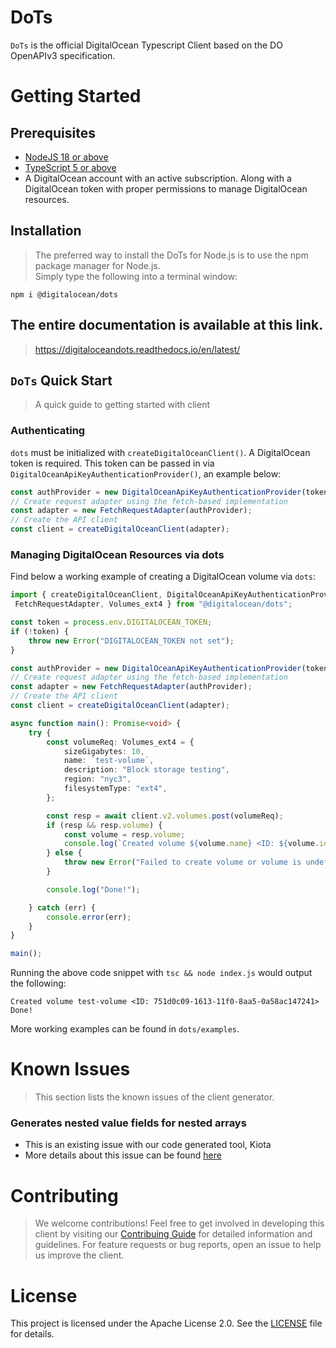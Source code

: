 # DoTs
`DoTs` is the official DigitalOcean Typescript Client based on the DO OpenAPIv3 specification. 

# Getting Started
## Prerequisites 
- [NodeJS 18 or above](https://nodejs.org/en/)
- [TypeScript 5 or above](https://www.typescriptlang.org/)
- A DigitalOcean account with an active subscription. Along with a DigitalOcean token with proper permissions to manage DigitalOcean resources.

## Installation

> The preferred way to install the DoTs for Node.js is to use the npm package manager for Node.js. \
> Simply type the following into a terminal window:
```shell
npm i @digitalocean/dots
```
## **The entire documentation is available at this link.**

> https://digitaloceandots.readthedocs.io/en/latest/

## `DoTs` **Quick Start**
> A quick guide to getting started with client
### Authenticating 
`dots` must be initialized with `createDigitalOceanClient()`. A DigitalOcean token is required. This token can be passed in via `DigitalOceanApiKeyAuthenticationProvider()`, an example below:
```typescript
const authProvider = new DigitalOceanApiKeyAuthenticationProvider(token!);
// Create request adapter using the fetch-based implementation
const adapter = new FetchRequestAdapter(authProvider);
// Create the API client
const client = createDigitalOceanClient(adapter);
```

### Managing DigitalOcean Resources via dots
Find below a working example of creating a DigitalOcean volume via `dots`:
```typescript
import { createDigitalOceanClient, DigitalOceanApiKeyAuthenticationProvider,
 FetchRequestAdapter, Volumes_ext4 } from "@digitalocean/dots";

const token = process.env.DIGITALOCEAN_TOKEN;
if (!token) {
    throw new Error("DIGITALOCEAN_TOKEN not set");
}

const authProvider = new DigitalOceanApiKeyAuthenticationProvider(token!);
// Create request adapter using the fetch-based implementation
const adapter = new FetchRequestAdapter(authProvider);
// Create the API client
const client = createDigitalOceanClient(adapter);

async function main(): Promise<void> {
    try {
        const volumeReq: Volumes_ext4 = {
            sizeGigabytes: 10,
            name: `test-volume`,
            description: "Block storage testing",
            region: "nyc3",
            filesystemType: "ext4",
        };

        const resp = await client.v2.volumes.post(volumeReq);
        if (resp && resp.volume) {
            const volume = resp.volume;
            console.log(`Created volume ${volume.name} <ID: ${volume.id}>`);
        } else {
            throw new Error("Failed to create volume or volume is undefined");
        }

        console.log("Done!");

    } catch (err) {
        console.error(err);
    }
}

main();
```

Running the above code snippet with `tsc && node index.js` would output the following:
```
Created volume test-volume <ID: 751d0c09-1613-11f0-8aa5-0a58ac147241>
Done!
```

More working examples can be found in `dots/examples`. 

# **Known Issues**

>This section lists the known issues of the client generator.
### Generates nested value fields for nested arrays
-  This is an existing issue with our code generated tool, Kiota
-  More details about this issue can be found [here](https://github.com/microsoft/kiota/issues/4549)


# **Contributing**
>We welcome contributions! Feel free to get involved in developing this client by visiting our [Contribuing Guide](CONTRIBUTING.md) for detailed information and guidelines.
>For feature requests or bug reports, open an issue to help us improve the client.

# **License**

This project is licensed under the Apache License 2.0. See the [LICENSE](./LICENSE) file for details.
